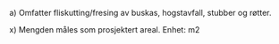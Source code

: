a) Omfatter fliskutting/fresing av buskas, hogstavfall, stubber og røtter.

x) Mengden måles som prosjektert areal. Enhet: m2

